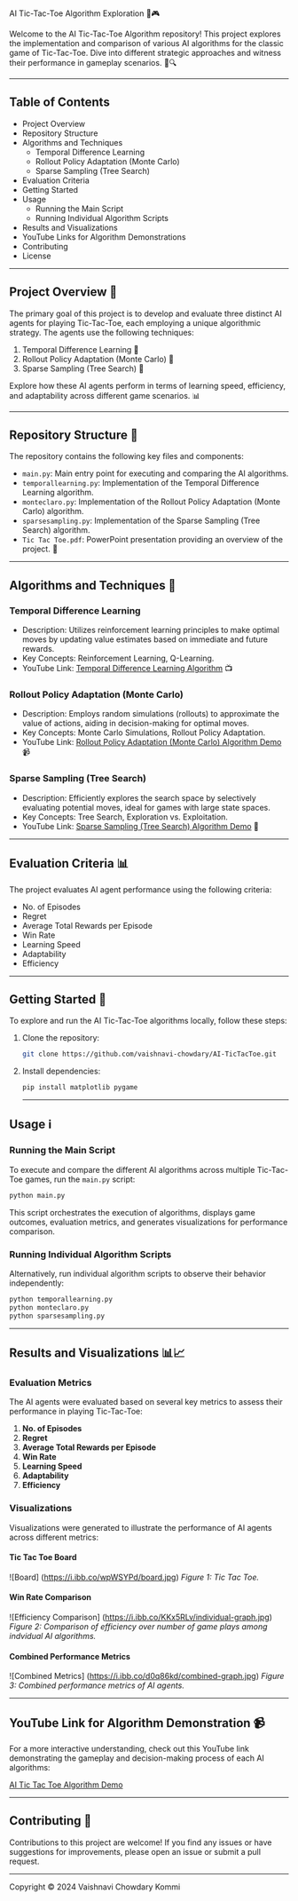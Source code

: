 AI Tic-Tac-Toe Algorithm Exploration 🤖🎮

Welcome to the AI Tic-Tac-Toe Algorithm repository! This project explores the implementation and comparison of various AI algorithms for the classic game of Tic-Tac-Toe. Dive into different strategic approaches and witness their performance in gameplay scenarios. 🚀🔍

---

## Table of Contents

- Project Overview
- Repository Structure
- Algorithms and Techniques
  - Temporal Difference Learning
  - Rollout Policy Adaptation (Monte Carlo)
  - Sparse Sampling (Tree Search)
- Evaluation Criteria
- Getting Started
- Usage
  - Running the Main Script
  - Running Individual Algorithm Scripts
- Results and Visualizations
- YouTube Links for Algorithm Demonstrations
- Contributing
- License

---

## Project Overview 🌟

The primary goal of this project is to develop and evaluate three distinct AI agents for playing Tic-Tac-Toe, each employing a unique algorithmic strategy. The agents use the following techniques:

1. Temporal Difference Learning 🧠
2. Rollout Policy Adaptation (Monte Carlo) 🎲
3. Sparse Sampling (Tree Search) 🌳

Explore how these AI agents perform in terms of learning speed, efficiency, and adaptability across different game scenarios. 📊

---

## Repository Structure 📂

The repository contains the following key files and components:

- `main.py`: Main entry point for executing and comparing the AI algorithms.
- `temporallearning.py`: Implementation of the Temporal Difference Learning algorithm.
- `monteclaro.py`: Implementation of the Rollout Policy Adaptation (Monte Carlo) algorithm.
- `sparsesampling.py`: Implementation of the Sparse Sampling (Tree Search) algorithm.
- `Tic Tac Toe.pdf`: PowerPoint presentation providing an overview of the project. 📄

---

## Algorithms and Techniques 🧩

### Temporal Difference Learning

- Description: Utilizes reinforcement learning principles to make optimal moves by updating value estimates based on immediate and future rewards.
- Key Concepts: Reinforcement Learning, Q-Learning.
- YouTube Link: [Temporal Difference Learning Algorithm](https://www.youtube.com/watch?v=L64E_NTZJ_0) 📺

### Rollout Policy Adaptation (Monte Carlo)

- Description: Employs random simulations (rollouts) to approximate the value of actions, aiding in decision-making for optimal moves.
- Key Concepts: Monte Carlo Simulations, Rollout Policy Adaptation.
- YouTube Link: [Rollout Policy Adaptation (Monte Carlo) Algorithm Demo](https://www.youtube.com/watch?v=PsxnVsCplYc) 📹

### Sparse Sampling (Tree Search)

- Description: Efficiently explores the search space by selectively evaluating potential moves, ideal for games with large state spaces.
- Key Concepts: Tree Search, Exploration vs. Exploitation.
- YouTube Link: [Sparse Sampling (Tree Search) Algorithm Demo](https://www.youtube.com/watch?v=0Ey02HT_1Ho) 🎥

---

## Evaluation Criteria 📊

The project evaluates AI agent performance using the following criteria:

- No. of Episodes
- Regret
- Average Total Rewards per Episode
- Win Rate
- Learning Speed
- Adaptability
- Efficiency

---

## Getting Started 🚀

To explore and run the AI Tic-Tac-Toe algorithms locally, follow these steps:

1. Clone the repository:
   ```bash
   git clone https://github.com/vaishnavi-chowdary/AI-TicTacToe.git
    ```
   
2. Install dependencies:
   ```bash
   pip install matplotlib pygame
    ```
   ---

## Usage ℹ️

### Running the Main Script

To execute and compare the different AI algorithms across multiple Tic-Tac-Toe games, run the `main.py` script:

```bash
python main.py
```

This script orchestrates the execution of algorithms, displays game outcomes, evaluation metrics, and generates visualizations for performance comparison.

### Running Individual Algorithm Scripts

Alternatively, run individual algorithm scripts to observe their behavior independently:

```bash
python temporallearning.py
python monteclaro.py
python sparsesampling.py
```

---

## Results and Visualizations 📊📈

### Evaluation Metrics

The AI agents were evaluated based on several key metrics to assess their performance in playing Tic-Tac-Toe:

1. **No. of Episodes**
2. **Regret**
3. **Average Total Rewards per Episode**
4. **Win Rate**
5. **Learning Speed**
6. **Adaptability**
7. **Efficiency**

### Visualizations

Visualizations were generated to illustrate the performance of AI agents across different metrics:

#### Tic Tac Toe Board

![Board]
(https://i.ibb.co/wpWSYPd/board.jpg)
*Figure 1: Tic Tac Toe.*

#### Win Rate Comparison

![Efficiency Comparison]
(https://i.ibb.co/KKx5RLv/individual-graph.jpg)
*Figure 2: Comparison of efficiency over number of game plays among indvidual AI algorithms.*

#### Combined Performance Metrics

![Combined Metrics]
(https://i.ibb.co/d0q86kd/combined-graph.jpg)
*Figure 3: Combined performance metrics of AI agents.*

---

## YouTube Link for Algorithm Demonstration 📹

For a more interactive understanding, check out this YouTube link demonstrating the gameplay and decision-making process of each AI algorithms:

[AI Tic Tac Toe Algorithm Demo](https://www.youtube.com/watch?v=1EEoXy5rEIY)
  
---

## Contributing 🤝

Contributions to this project are welcome! If you find any issues or have suggestions for improvements, please open an issue or submit a pull request.

---
Copyright © 2024 Vaishnavi Chowdary Kommi
```
